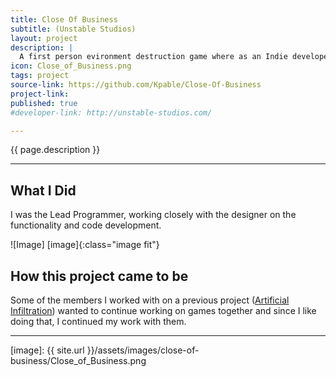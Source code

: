 ```yaml
---
title: Close Of Business
subtitle: (Unstable Studios)
layout: project
description: |
  A first person evironment destruction game where as an Indie developer, you sneak into your competing game studio and break all the things.
icon: Close_of_Business.png
tags: project
source-link: https://github.com/Kpable/Close-Of-Business
project-link: 
published: true
#developer-link: http://unstable-studios.com/

---
```


<!-- Description -->
{{ page.description }}

---

## What I Did 

I was the Lead Programmer, working closely with the designer on the functionality and code development.


![Image] [image]{:class="image fit"}

<!--excerpt_end-->

## How this project came to be

Some of the members I worked with on a previous project ([Artificial Infiltration]) wanted to continue working on games together and since I like doing that, I continued my work with them.


---


[image]: {{ site.url }}/assets/images/close-of-business/Close_of_Business.png

[Artificial Infiltration]: {{site.url}}/artificial-infiltration